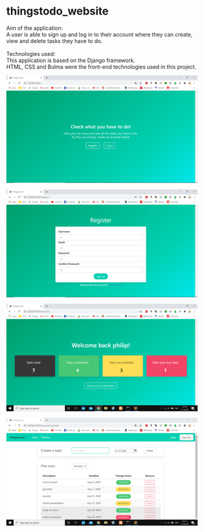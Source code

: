 # thingstodo_website <br>

Aim of the application: <br>
A user is able to sign up and log in to their account where they can create, view and delete tasks they have to do. <br>
<br>
Technologies used: <br>
This application is based on the Django framework. <br>
HTML, CSS and Bulma were the front-end technologies used in this project. <br>



![Screenshot](pics_of_the_project/home.PNG)

![Screenshot](pics_of_the_project/register.PNG)

![Screenshot](pics_of_the_project/welcome.PNG)

![Screenshot](pics_of_the_project/tasks.PNG)
